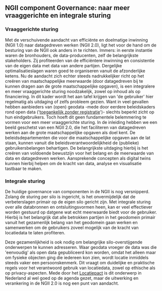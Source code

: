 ## NGII component Governance: naar meer vraaggerichte en integrale sturing

### Vraaggerichte sturing
Met de verschuivende aandacht van efficiënte en doelmatige inwinning (NGII 1.0) naar datagedreven werken (NGII 2.0), ligt het voor de hand om de besturing van de NGII ook anders in te richten. Immers: in eerste instantie waren de bronhouders, de data-producenten, zelf de belangrijkste stakeholders. Zij profiteerden van de efficiëntere inwinning en consistentie van de eigen data met data van andere partijen. Dergelijke optimalisatieslagen waren goed te organiseren vanuit de afzonderlijke ketens. Nu de aandacht zich echter steeds nadrukkelijker richt op het creëren van maatschappelijke meerwaarde (door datagedreven bij te kunnen dragen aan de grote maatschappelijke opgaven), is een integralere en meer vraaggerichte sturing noodzakelijk, zowel op inhoud als op financiering. In dit kader wordt het aan tafel krijgen van 'de gebruiker' hier regelmatig als uitdaging of zelfs probleem gezien. Want in veel gevallen hebben aanbieders van (open) geodata -mede door eerdere beleidskaders rond open data ('[toegankelijk zonder registratie](https://data.overheid.nl/ondersteuning/open-data/wat-is-open-data#:~:text=Open%20data%20zijn%20zonder%20registratie,de%20(potenti%C3%ABle)%20gebruiker%20plaatsvindt.)')- slechts beperkt zicht op hun eindgebruikers. Toch hoeft dit geen fundamentele belemmering te vormen voor een meer vraaggerichte sturing. In de inleiding hebben we een beeld geschetst van een NGII 2.0, die het faciliteren van datagedreven werken aan de grote maatschappelijke opgaven als doel kent. De beleidsdepartementen die voor die maatschappelijke opgaven aan de lat staan, kunnen vanuit die beleidsverantwoordelijkheid de (publieke) gebruikersbelangen behartigen. De belangrijkste uitdaging hierbij is het creëren van voldoende bewustzijn voor het belang en de meerwaarde van data en datagedreven werken. Aansprekende concepten als digital twins kunnen hierbij helpen om de kracht van data, analyse en visualisatie tastbaar te maken. 

### Integrale sturing
De huidige governance van componenten in de NGII is nog versnipperd. Zolang de sturing per silo is ingericht, is het onvermijdelijk dat de verbeterslagen primair op de eigen silo gericht zijn. Met integrale sturing over alle databronnen en ontsluitingsvormen heen, kan er veel effectiever worden gestuurd op datgene wat echt meerwaarde biedt voor de gebruiker. Hierbij is het belangrijk dat alle betrokken partijen in het geodomein primair vanuit het gezamenlijk belang van het geodomein gaan werken en samenwerken om de gebruikers zoveel mogelijk van de kracht van locatiedata te laten profiteren. 

Deze gezamenlijkheid is ook nodig om belangrijke silo-overstijgende onderwerpen te kunnen adresseren. Waar geodata vroeger de data was die 'eenvoudig' als open data gepubliceerd kon worden, omdat het alleen maar om fysieke objecten ging die iedereen kon zien, wordt locatie inmiddels steeds vaker een persoonskenmerk. Dit vraagt om duidelijke en praktische regels voor het verantwoord gebruik van locatiedata, zowel op ethische als op privacy-aspecten. Mede door het [Locatiepact](https://www.geosamen.nl/locatiepact/) is dit onderwerp in Nederland al wel goed op de agenda gezet, maar de uitwerking en verankering in de NGII 2.0 is nog een punt van aandacht.
